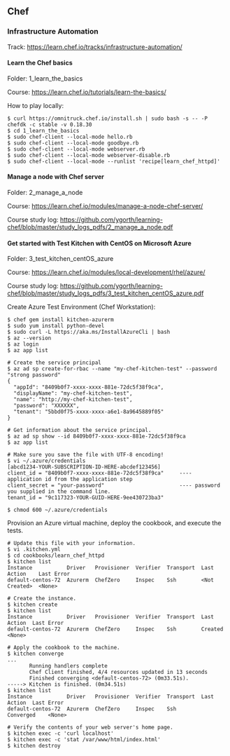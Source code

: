 ## Chef

### Infrastructure Automation
Track: https://learn.chef.io/tracks/infrastructure-automation/

#### Learn the Chef basics

Folder: 1_learn_the_basics

Course: https://learn.chef.io/tutorials/learn-the-basics/

How to play locally:

```
$ curl https://omnitruck.chef.io/install.sh | sudo bash -s -- -P chefdk -c stable -v 0.18.30
$ cd 1_learn_the_basics
$ sudo chef-client --local-mode hello.rb
$ sudo chef-client --local-mode goodbye.rb
$ sudo chef-client --local-mode webserver.rb
$ sudo chef-client --local-mode webserver-disable.rb
$ sudo chef-client --local-mode --runlist 'recipe[learn_chef_httpd]'
```

#### Manage a node with Chef server

Folder: 2_manage_a_node

Course: https://learn.chef.io/modules/manage-a-node-chef-server/

Course study log: https://github.com/ygorth/learning-chef/blob/master/study_logs_pdfs/2_manage_a_node.pdf

#### Get started with Test Kitchen with CentOS on Microsoft Azure

Folder: 3_test_kitchen_centOS_azure

Course: https://learn.chef.io/modules/local-development/rhel/azure/

Course study log: https://github.com/ygorth/learning-chef/blob/master/study_logs_pdfs/3_test_kitchen_centOS_azure.pdf

Create Azure Test Environment (Chef Workstation):

```
$ chef gem install kitchen-azurerm
$ sudo yum install python-devel
$ sudo curl -L https://aka.ms/InstallAzureCli | bash
$ az --version
$ az login
$ az app list
 
# Create the service principal
$ az ad sp create-for-rbac --name "my-chef-kitchen-test" --password "strong password"
{
  "appId": "8409b0f7-xxxx-xxxx-881e-72dc5f38f9ca",
  "displayName": "my-chef-kitchen-test",
  "name": "http://my-chef-kitchen-test",
  "password": "XXXXXX",
  "tenant": "5bbd0f75-xxxx-xxxx-a6e1-8a9645889f05"
}
 
# Get information about the service principal.
$ az ad sp show --id 8409b0f7-xxxx-xxxx-881e-72dc5f38f9ca
$ az app list

# Make sure you save the file with UTF-8 encoding!
$ vi ~/.azure/credentials
[abcd1234-YOUR-SUBSCRIPTION-ID-HERE-abcdef123456]
client_id = "8409b0f7-xxxx-xxxx-881e-72dc5f38f9ca"     ---- application id from the application step  
client_secret = "your-password"                        ---- password you supplied in the command line.
tenant_id = "9c117323-YOUR-GUID-HERE-9ee430723ba3"
 
$ chmod 600 ~/.azure/credentials
```

Provision an Azure virtual machine, deploy the cookbook, and execute the tests.
```
# Update this file with your information.
$ vi .kitchen.yml
$ cd cookbooks/learn_chef_httpd
$ kitchen list
Instance           Driver   Provisioner  Verifier  Transport  Last Action    Last Error
default-centos-72  Azurerm  ChefZero     Inspec    Ssh        <Not Created>  <None>
 
# Create the instance. 
$ kitchen create
$ kitchen list
Instance           Driver   Provisioner  Verifier  Transport  Last Action  Last Error
default-centos-72  Azurerm  ChefZero     Inspec    Ssh        Created      <None>
 
# Apply the cookbook to the machine.
$ kitchen converge
...
       Running handlers complete
       Chef Client finished, 4/4 resources updated in 13 seconds
       Finished converging <default-centos-72> (0m33.51s).
-----> Kitchen is finished. (0m34.51s)
$ kitchen list
Instance           Driver   Provisioner  Verifier  Transport  Last Action  Last Error
default-centos-72  Azurerm  ChefZero     Inspec    Ssh        Converged    <None>

# Verify the contents of your web server's home page.
$ kitchen exec -c 'curl localhost'
$ kitchen exec -c 'stat /var/www/html/index.html'
$ kitchen destroy
```

